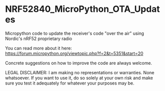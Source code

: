 # NRF52840_MicroPython_OTA_Updates
Micropython code to update the receiver's code "over the air" using Nordic's nRF52 proprietary radio

You can read more about it here:
https://forum.micropython.org/viewtopic.php?f=2&t=5351&start=20

Concrete suggestions on how to improve the code are always welcome.

LEGAL DISCLAIMER:  I am making no representations or warranties.  None whatsoever.  If  you want to use it, do so solely at your own risk and make sure you test it adequately for whatever your purposes may be.

